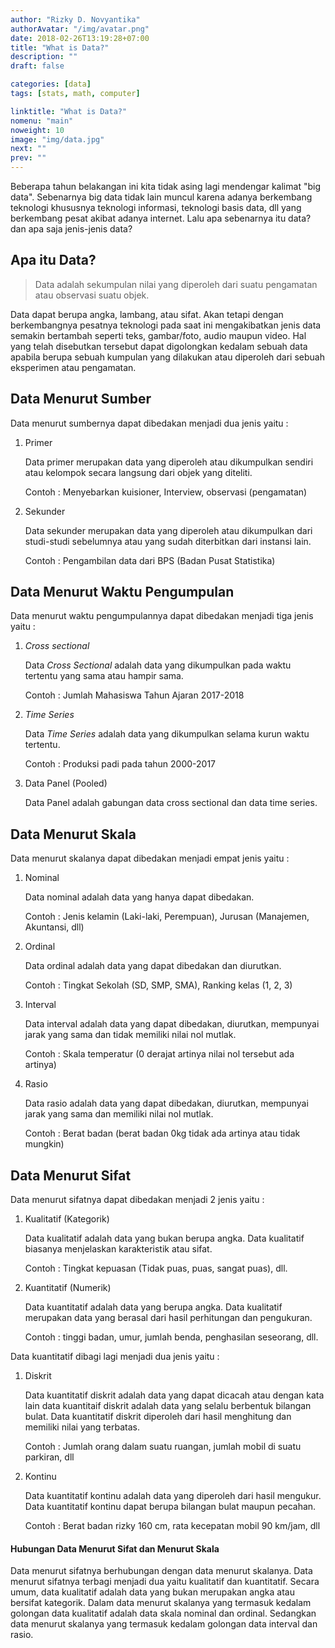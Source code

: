 ```yaml
---
author: "Rizky D. Novyantika"
authorAvatar: "/img/avatar.png"
date: 2018-02-26T13:19:28+07:00
title: "What is Data?"
description: ""
draft: false

categories: [data]
tags: [stats, math, computer]

linktitle: "What is Data?"
nomenu: "main"
noweight: 10
image: "img/data.jpg"
next: ""
prev: ""
---
```


Beberapa tahun belakangan ini kita tidak asing lagi mendengar kalimat "big data". Sebenarnya big data tidak lain muncul karena adanya berkembang teknologi khususnya teknologi informasi, teknologi basis data, dll yang berkembang pesat akibat adanya internet. Lalu apa sebenarnya itu data? dan apa saja jenis-jenis data?

## Apa itu Data?

> Data adalah sekumpulan nilai yang diperoleh dari suatu pengamatan atau observasi suatu objek. 

Data dapat berupa angka, lambang, atau sifat. Akan tetapi dengan berkembangnya pesatnya teknologi pada saat ini mengakibatkan jenis data semakin bertambah seperti teks, gambar/foto, audio maupun video. Hal yang telah disebutkan tersebut dapat digolongkan kedalam sebuah data apabila berupa sebuah kumpulan yang dilakukan atau diperoleh dari sebuah eksperimen atau pengamatan. 

## Data Menurut Sumber
Data menurut sumbernya dapat dibedakan menjadi dua jenis yaitu :

1. Primer
	
	Data primer merupakan data yang diperoleh atau dikumpulkan sendiri atau kelompok secara langsung dari objek yang diteliti.
	
	Contoh : Menyebarkan kuisioner, Interview, observasi (pengamatan)

2. Sekunder	
	
	Data sekunder merupakan data yang diperoleh atau dikumpulkan dari studi-studi sebelumnya atau yang sudah diterbitkan dari instansi lain.
	
	Contoh : Pengambilan data dari BPS (Badan Pusat Statistika)

## Data Menurut Waktu Pengumpulan
Data menurut waktu pengumpulannya dapat dibedakan menjadi tiga jenis yaitu :

1. _Cross sectional_
	
	Data _Cross Sectional_ adalah data yang dikumpulkan pada waktu tertentu yang sama atau hampir sama.
	
	Contoh : Jumlah Mahasiswa Tahun Ajaran 2017-2018

2. _Time Series_
	
	Data _Time Series_ adalah data yang dikumpulkan selama kurun waktu tertentu.
	
	Contoh : Produksi padi pada tahun 2000-2017

3. Data Panel (Pooled)
	
	Data Panel adalah gabungan data cross sectional dan data time series.

## Data Menurut Skala
Data menurut skalanya dapat dibedakan menjadi empat jenis yaitu :

1. Nominal
	
	Data nominal adalah data yang hanya dapat dibedakan.
	
	Contoh : Jenis kelamin (Laki-laki, Perempuan), Jurusan (Manajemen, Akuntansi, dll)

2. Ordinal
	
	Data ordinal adalah data yang dapat dibedakan dan diurutkan.
	
	Contoh : Tingkat Sekolah (SD, SMP, SMA), Ranking kelas (1, 2, 3)

3. Interval
	
	Data interval adalah data yang dapat dibedakan, diurutkan, mempunyai jarak yang sama dan tidak memiliki nilai nol mutlak.
	
	Contoh : Skala temperatur (0 derajat artinya nilai nol tersebut ada artinya)

4. Rasio
	
	Data rasio adalah data yang dapat dibedakan, diurutkan, mempunyai jarak yang sama dan memiliki nilai nol mutlak.
	
	Contoh : Berat badan (berat badan 0kg tidak ada artinya atau tidak mungkin)

## Data Menurut Sifat
Data menurut sifatnya dapat dibedakan menjadi 2 jenis yaitu :

1. Kualitatif (Kategorik)
	
	Data kualitatif adalah data yang bukan berupa angka. Data kualitatif biasanya menjelaskan karakteristik atau sifat.
	
	Contoh : Tingkat kepuasan (Tidak puas, puas, sangat puas), dll.

2. Kuantitatif (Numerik)
	
	Data kuantitatif adalah data yang berupa angka. Data kualitatif merupakan data yang berasal dari hasil perhitungan dan pengukuran.
	
	Contoh : tinggi badan, umur, jumlah benda, penghasilan seseorang, dll.

Data kuantitatif dibagi lagi menjadi dua jenis yaitu :

1. Diskrit
	
	Data kuantitatif diskrit adalah data yang dapat dicacah atau dengan kata lain data kuantitaif diskrit adalah data yang selalu berbentuk bilangan bulat. Data kuantitatif diskrit diperoleh dari hasil menghitung dan memiliki nilai yang terbatas.
	
	Contoh : Jumlah orang dalam suatu ruangan, jumlah mobil di suatu parkiran, dll

2. Kontinu
	
	Data kuantitatif kontinu adalah data yang diperoleh dari hasil mengukur. Data kuantitatif kontinu dapat berupa bilangan bulat maupun pecahan. 
	
	Contoh : Berat badan rizky 160 cm, rata kecepatan mobil 90 km/jam, dll

#### Hubungan Data Menurut Sifat dan Menurut Skala
Data menurut sifatnya berhubungan dengan data menurut skalanya. Data menurut sifatnya terbagi menjadi dua yaitu kualitatif dan kuantitatif. Secara umum, data kualitatif adalah data yang bukan merupakan angka atau bersifat kategorik. Dalam data menurut skalanya yang termasuk kedalam golongan data kualitatif adalah data skala nominal dan ordinal. Sedangkan data menurut skalanya yang termasuk kedalam golongan data interval dan rasio.